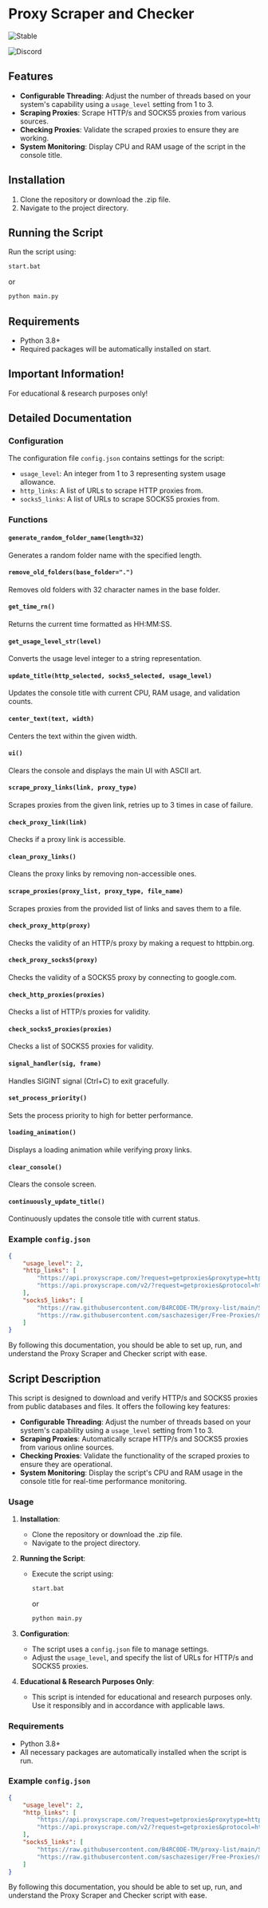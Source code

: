 
# Proxy Scraper and Checker

![Stable](https://img.shields.io/badge/status-stable-brightgreen) 

![Discord](https://dcbadge.limes.pink/api/shield/741265873779818566?compact=true)

## Features

- **Configurable Threading**: Adjust the number of threads based on your system's capability using a `usage_level` setting from 1 to 3.
- **Scraping Proxies**: Scrape HTTP/s and SOCKS5 proxies from various sources.
- **Checking Proxies**: Validate the scraped proxies to ensure they are working.
- **System Monitoring**: Display CPU and RAM usage of the script in the console title.

## Installation

1. Clone the repository or download the .zip file.
2. Navigate to the project directory.

## Running the Script

Run the script using:

```bash
start.bat
```
or

```bash
python main.py
```

## Requirements

- Python 3.8+
- Required packages will be automatically installed on start.

## Important Information!

For educational & research purposes only!

## Detailed Documentation

### Configuration

The configuration file `config.json` contains settings for the script:

- `usage_level`: An integer from 1 to 3 representing system usage allowance.
- `http_links`: A list of URLs to scrape HTTP proxies from.
- `socks5_links`: A list of URLs to scrape SOCKS5 proxies from.

### Functions

#### `generate_random_folder_name(length=32)`

Generates a random folder name with the specified length.

#### `remove_old_folders(base_folder=".")`

Removes old folders with 32 character names in the base folder.

#### `get_time_rn()`

Returns the current time formatted as HH:MM:SS.

#### `get_usage_level_str(level)`

Converts the usage level integer to a string representation.

#### `update_title(http_selected, socks5_selected, usage_level)`

Updates the console title with current CPU, RAM usage, and validation counts.

#### `center_text(text, width)`

Centers the text within the given width.

#### `ui()`

Clears the console and displays the main UI with ASCII art.

#### `scrape_proxy_links(link, proxy_type)`

Scrapes proxies from the given link, retries up to 3 times in case of failure.

#### `check_proxy_link(link)`

Checks if a proxy link is accessible.

#### `clean_proxy_links()`

Cleans the proxy links by removing non-accessible ones.

#### `scrape_proxies(proxy_list, proxy_type, file_name)`

Scrapes proxies from the provided list of links and saves them to a file.

#### `check_proxy_http(proxy)`

Checks the validity of an HTTP/s proxy by making a request to httpbin.org.

#### `check_proxy_socks5(proxy)`

Checks the validity of a SOCKS5 proxy by connecting to google.com.

#### `check_http_proxies(proxies)`

Checks a list of HTTP/s proxies for validity.

#### `check_socks5_proxies(proxies)`

Checks a list of SOCKS5 proxies for validity.

#### `signal_handler(sig, frame)`

Handles SIGINT signal (Ctrl+C) to exit gracefully.

#### `set_process_priority()`

Sets the process priority to high for better performance.

#### `loading_animation()`

Displays a loading animation while verifying proxy links.

#### `clear_console()`

Clears the console screen.

#### `continuously_update_title()`

Continuously updates the console title with current status.

### Example `config.json`

```json
{
    "usage_level": 2,
    "http_links": [
        "https://api.proxyscrape.com/?request=getproxies&proxytype=https&timeout=10000&country=all&ssl=all&anonymity=all",
        "https://api.proxyscrape.com/v2/?request=getproxies&protocol=http&timeout=10000&country=all&ssl=all&anonymity=all"
    ],
    "socks5_links": [
        "https://raw.githubusercontent.com/B4RC0DE-TM/proxy-list/main/SOCKS5.txt",
        "https://raw.githubusercontent.com/saschazesiger/Free-Proxies/master/proxies/socks5.txt"
    ]
}
```

By following this documentation, you should be able to set up, run, and understand the Proxy Scraper and Checker script with ease.

## Script Description

This script is designed to download and verify HTTP/s and SOCKS5 proxies from public databases and files. It offers the following key features:

- **Configurable Threading**: Adjust the number of threads based on your system's capability using a `usage_level` setting from 1 to 3.
- **Scraping Proxies**: Automatically scrape HTTP/s and SOCKS5 proxies from various online sources.
- **Checking Proxies**: Validate the functionality of the scraped proxies to ensure they are operational.
- **System Monitoring**: Display the script's CPU and RAM usage in the console title for real-time performance monitoring.

### Usage

1. **Installation**:
   - Clone the repository or download the .zip file.
   - Navigate to the project directory.

2. **Running the Script**:
   - Execute the script using:
     ```bash
     start.bat
     ```
     or
     ```bash
     python main.py
     ```

3. **Configuration**:
   - The script uses a `config.json` file to manage settings.
   - Adjust the `usage_level`, and specify the list of URLs for HTTP/s and SOCKS5 proxies.

4. **Educational & Research Purposes Only**:
   - This script is intended for educational and research purposes only. Use it responsibly and in accordance with applicable laws.

### Requirements

- Python 3.8+
- All necessary packages are automatically installed when the script is run.

### Example `config.json`

```json
{
    "usage_level": 2,
    "http_links": [
        "https://api.proxyscrape.com/?request=getproxies&proxytype=https&timeout=10000&country=all&ssl=all&anonymity=all",
        "https://api.proxyscrape.com/v2/?request=getproxies&protocol=http&timeout=10000&country=all&ssl=all&anonymity=all"
    ],
    "socks5_links": [
        "https://raw.githubusercontent.com/B4RC0DE-TM/proxy-list/main/SOCKS5.txt",
        "https://raw.githubusercontent.com/saschazesiger/Free-Proxies/master/proxies/socks5.txt"
    ]
}
```

By following this documentation, you should be able to set up, run, and understand the Proxy Scraper and Checker script with ease.
